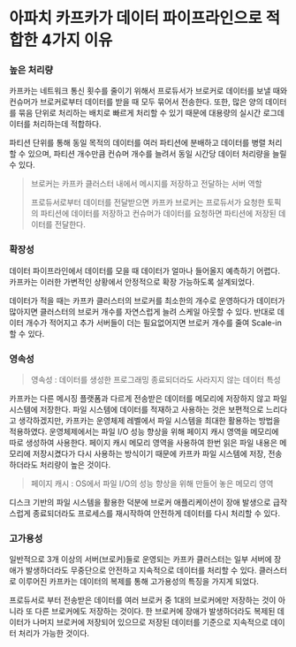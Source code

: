 # 아파치 카프카가 데이터 파이프라인으로 적합한 4가지 이유

### 높은 처리량

카프카는 네트워크 통신 횟수를 줄이기 위해서 프로듀서가 브로커로 데이터를 보낼 때와 컨슈머가 브로커로부터 데이터를 받을 때 모두 묶어서 전송한다.
또한, 많은 양의 데이터를 묶음 단위로 처리하는 배치로 빠르게 처리할 수 있기 때문에 대용량의 실시간 로그데이터를 처리하는데 적합하다.

파티션 단위를 통해 동일 목적의 데이터를 여러 파티션에 분배하고 데이터를 병렬 처리할 수 있으며, 파티션 개수만큼 컨슈머 개수를 늘려서 동일 시간당 데이터 처리량을 늘릴 수 있다.

> 브로커는 카프카 클러스터 내에서 메시지를 저장하고 전달하는 서버 역할
>
> 프로듀서로부터 데이터를 전달받으면 카프카 브로커는 프로듀서가 요청한 토픽의 파티션에 데이터를 저장하고 컨슈머가 데이터를 요청하면 파티션에 저장된 데이터를 전달한다.


### 확장성

데이터 파이프라인에서 데이터를 모을 때 데이터가 얼마나 들어올지 예측하기 어렵다. 카프카는 이러한 가변적인 상황에서 안정적으로 확장 가능하도록 설계되었다.

데이터가 적을 때는 카프카 클러스터의 브로커를 최소한의 개수로 운영하다가 데이터가 많아지면 클러스터의 브로커 개수를 자연스럽게 늘려 스케일 아웃할 수 있다.
반대로 데이터 개수가 적어지고 추가 서버들이 더는 필요없어지면 브로커 개수를 줄여 Scale-in 할 수 있다.

### 영속성

> 영속성 : 데이터를 생성한 프로그래밍 종료되더라도 사라지지 않는 데이터 특성

카프카는 다른 메시징 플랫폼과 다르게 전송받은 데이터를 메모리에 저장하지 않고 파일 시스템에 저장한다.
파일 시스템에 데이터를 적재하고 사용하는 것은 보편적으로 느리다고 생각하겠지만, 카프카는 운영체제 레벨에서 파일 시스템을 최대한 활용하는 방법을 적용하였다.
운영체제에서는 파일 I/O 성능 향상을 위해 페이지 캐시 영역을 메모리에 따로 생성하여 사용한다. 페이지 캐시 메모리 영역을 사용하여 한번 읽은 파일 내용은 메모리에 저장시켰다가 다시 사용하는 방식이기 때문에 카프카 파일 시스템에 저장, 전송하더라도 처리량이 높은 것이다.

> 페이지 캐시 : OS에서 파일 I/O의 성능 향상을 위해 만들어 놓은 메모리 영역

디스크 기반의 파일 시스템을 활용한 덕분에 브로커 애플리케이션이 장애 발생으로 급작스럽게 종료되더라도 프로세스를 재시작하여 안전하게 데이터를 다시 처리할 수 있다.

### 고가용성

일반적으로 3개 이상의 서버(브로커)들로 운영되는 카프카 클러스터는 일부 서버에 장애가 발생하더라도 무중단으로 안전하고 지속적으로 데이터를 처리할 수 있다.
클러스터로 이루어진 카프카는 데이터의 복제를 통해 고가용성의 특징을 가지게 되었다. 

프로듀서로 부터 전송받은 데이터를 여러 브로커 중 1대의 브로커에만 저장하는 것이 아니라 또 다른 브로커에도 저장하는 것이다. 한 브로커에 장애가 발생하더라도 복제된 데이터가 나머지 브로커에 저장되어 있으므로 저장된 데이터를 기준으로 지속적으로 데이터 처리가 가능한 것이다. 


